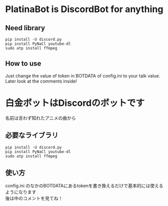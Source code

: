 # PlatinaBot is DiscordBot for anything
## Need library
 `pip install -U discord.py`   
 `pip install PyNaCl youtube-dl`   
 `sudo atp install ffmpeg`   
## How to use
 Just change the value of token in BOTDATA of config.ini to your talk value.   
 Later look at the comments inside!   
    

   
   

# 白金ボットはDiscordのボットです
 名前は言わず知れたアニメの曲から
## 必要なライブラリ
 `pip install -U discord.py`   
 `pip install PyNaCl youtube-dl`   
 `sudo atp install ffmpeg`   
## 使い方
 config.ini のなかのBOTDATAにあるtokenを書き換えるだけで基本的には使えるようになります   
 後は中のコメントを見てね！
